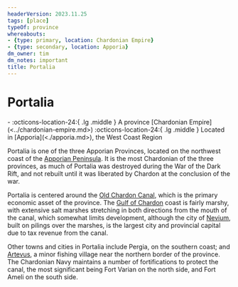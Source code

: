 ```yaml
---
headerVersion: 2023.11.25
tags: [place]
typeOf: province
whereabouts:
- {type: primary, location: Chardonian Empire}
- {type: secondary, location: Apporia}
dm_owner: tim
dm_notes: important
title: Portalia
---
```

# Portalia
<div class="grid cards ext-narrow-margin ext-one-column" markdown>
-    :octicons-location-24:{ .lg .middle } A province [Chardonian Empire](<../chardonian-empire.md>)  
    :octicons-location-24:{ .lg .middle } Located in [Apporia](<./apporia.md>), the West Coast Region  
</div>


Portalia is one of the three Apporian Provinces, located on the northwest coast of the [Apporian Peninsula](<./apporia.md>). It is the most Chardonian of the three provinces, as much of Portalia was destroyed during the War of the Dark Rift, and not rebuilt until it was liberated by Chardon at the conclusion of the war. 

Portalia is centered around the [Old Chardon Canal](<./old-chardon-canal.md>), which is the primary economic asset of the province. The [Gulf of Chardon](<../../gulf-of-chardon.md>) coast is fairly marshy, with extensive salt marshes stretching in both directions from the mouth of the canal, which somewhat limits development, although the city of [Nevium](<./nevium.md>), built on pilings over the marshes, is the largest city and provincial capital due to tax revenue from the canal. 

Other towns and cities in Portalia include Pergia, on the southern coast; and [Artevus](<./artevus.md>), a minor fishing village near the northern border of the province. The Chardonian Navy maintains a number of fortifications to protect the canal, the most significant being Fort Varian on the north side, and Fort Ameli on the south side. 

